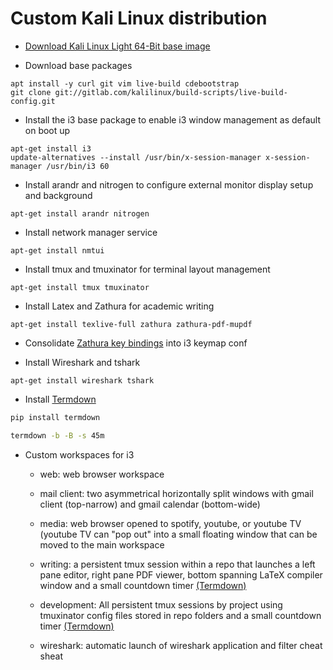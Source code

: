 # Custom Kali Linux distribution

- [Download Kali Linux Light 64-Bit base image](https://cdimage.kali.org/kali-2019.2/kali-linux-light-2019.2-amd64.iso)

- Download base packages
```
apt install -y curl git vim live-build cdebootstrap
git clone git://gitlab.com/kalilinux/build-scripts/live-build-config.git
```

- Install the i3 base package to enable i3 window management as default on boot up
```
apt-get install i3
update-alternatives --install /usr/bin/x-session-manager x-session-manager /usr/bin/i3 60
```

- Install arandr and nitrogen to configure external monitor display setup and background
```
apt-get install arandr nitrogen
```

- Install network manager service
```
apt-get install nmtui
```

- Install tmux and tmuxinator for terminal layout management
```
apt-get install tmux tmuxinator
```

- Install Latex and Zathura for academic writing
```
apt-get install texlive-full zathura zathura-pdf-mupdf
```
- Consolidate [Zathura key bindings](https://github.com/pwmt/zathura/blob/master/doc/man/_bindings.txt) into i3 keymap conf

- Install Wireshark and tshark
```
apt-get install wireshark tshark
```

- Install [Termdown](https://github.com/Mrmachine3/termdown)
```python
pip install termdown
```
```bash
termdown -b -B -s 45m
```

- Custom workspaces for i3
  - web: web browser workspace
  - mail client: two asymmetrical horizontally split windows with gmail client (top-narrow) and gmail calendar (bottom-wide) 
  - media: web browser opened to spotify, youtube, or youtube TV (youtube TV can "pop out" into a small floating window that can be moved to the main workspace
  - writing: a persistent tmux session within a repo that launches a left pane editor, right pane PDF viewer, bottom spanning LaTeX compiler window and a small countdown timer [(Termdown)](https://github.com/Mrmachine3/termdown)
  - development: All persistent tmux sessions by project using tmuxinator config files stored in repo folders and a small countdown timer [(Termdown)](https://github.com/Mrmachine3/termdown)

  - wireshark: automatic launch of wireshark application and filter cheat sheat

